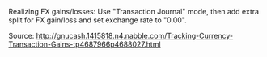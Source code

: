 Realizing FX gains/losses: Use "Transaction Journal" mode, then add extra split for FX gain/loss and set exchange rate to "0.00".

Source: http://gnucash.1415818.n4.nabble.com/Tracking-Currency-Transaction-Gains-tp4687966p4688027.html
